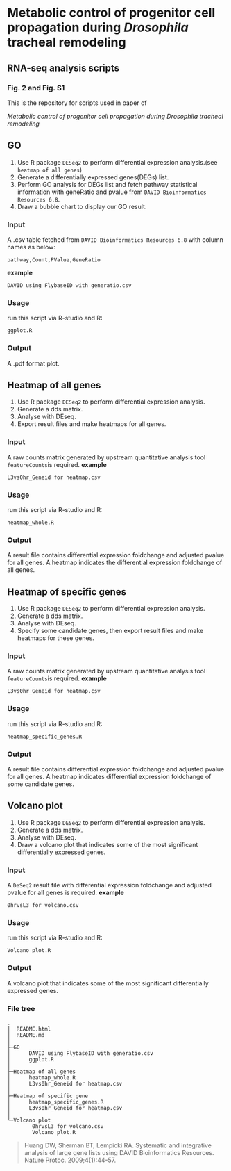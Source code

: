 # Metabolic control of progenitor cell propagation during _Drosophila_ tracheal remodeling

## RNA-seq analysis scripts

### Fig. 2 and Fig. S1

This is the repository for scripts used in paper of

*Metabolic control of progenitor cell propagation during *Drosophila* tracheal remodeling*

## GO

1. Use R package `DESeq2` to perform differential expression analysis.(see `heatmap of all genes`)
2. Generate a differentially expressed genes(DEGs) list.
3. Perform GO analysis for DEGs list and fetch pathway statistical information with geneRatio and pvalue from `DAVID Bioinformatics Resources 6.8`.
4. Draw a bubble chart to display our GO result.

### Input

A .csv table fetched from `DAVID Bioinformatics Resources 6.8` with column names as below:

```
pathway,Count,PValue,GeneRatio
```

**example**

```
DAVID using FlybaseID with generatio.csv
```

### Usage

run this script via R-studio and R:

```
ggplot.R
```

### Output

A .pdf format plot.

## Heatmap of all genes

1. Use R package `DESeq2` to perform differential expression analysis.
2. Generate a dds matrix.
3. Analyse with DEseq.
4. Export result files and make heatmaps for all genes.

### Input

A raw counts matrix generated by upstream quantitative analysis tool `featureCounts`is required.
**example**

```
L3vs0hr_Geneid for heatmap.csv
```

### Usage

run this script via R-studio and R:

```
heatmap_whole.R
```

### Output

A result file contains differential expression foldchange and adjusted pvalue for all genes.
A heatmap indicates the differential expression foldchange of all genes.

## Heatmap of specific genes

1. Use R package `DESeq2` to perform differential expression analysis.
2. Generate a dds matrix.
3. Analyse with DEseq.
4. Specify some candidate genes, then export result files and make heatmaps for these genes.

### Input

A raw counts matrix generated by upstream quantitative analysis tool `featureCounts`is required.
**example**

```
L3vs0hr_Geneid for heatmap.csv
```

### Usage

run this script via R-studio and R:

```
heatmap_specific_genes.R
```

### Output

A result file contains differential expression foldchange and adjusted pvalue for all genes.
A heatmap indicates differential expression foldchange of some candidate genes.

## Volcano plot

1. Use R package `DESeq2` to perform differential expression analysis.
2. Generate a dds matrix.
3. Analyse with DEseq.
4. Draw a volcano plot that indicates some of the most significant differentially expressed genes.

### Input

A `DeSeq2` result file with differential expression foldchange and adjusted pvalue for all genes is required.
**example**

```
0hrvsL3 for volcano.csv
```

### Usage

run this script via R-studio and R:

```
Volcano plot.R
```

### Output

A volcano plot that indicates some of the most significant differentially expressed genes.

### File tree

```
.
│  README.html
│  README.md
│
├─GO
│      DAVID using FlybaseID with generatio.csv
│      ggplot.R
│
├─Heatmap of all genes
│      heatmap_whole.R
│      L3vs0hr_Geneid for heatmap.csv
│
├─Heatmap of specific gene
│      heatmap_specific_genes.R
│      L3vs0hr_Geneid for heatmap.csv
│
└─Volcano plot
        0hrvsL3 for volcano.csv
        Volcano plot.R
```

> Huang DW, Sherman BT, Lempicki RA. Systematic and integrative analysis of large gene lists using DAVID Bioinformatics Resources. Nature Protoc. 2009;4(1):44-57.
